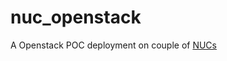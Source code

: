 # nuc_openstack 

A Openstack POC deployment on couple of [NUCs](https://www.intel.com/content/www/us/en/products/details/nuc/mini-pcs.html)